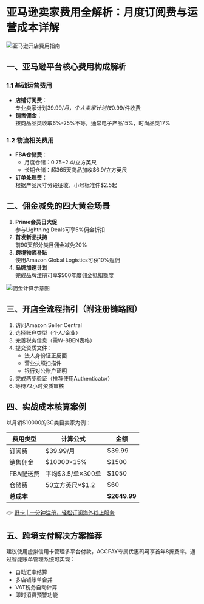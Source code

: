 # 亚马逊卖家费用全解析：月度订阅费与运营成本详解

![亚马逊开店费用指南](https://via.placeholder.com/800x400)

## 一、亚马逊平台核心费用构成解析

### 1.1 基础运营费用
- **店铺订阅费**：  
  专业卖家计划$39.99/月，个人卖家计划按$0.99/件收费
- **销售佣金**：  
  按商品品类收取6%-25%不等，通常电子产品15%，时尚品类17%

### 1.2 物流相关费用
- **FBA仓储费**：  
  - 月度仓储：$0.75-$2.4/立方英尺  
  - 长期仓储：超365天商品加收$6.9/立方英尺
- **订单处理费**：  
  根据产品尺寸分段征收，小号标准件$2.5起

## 二、佣金减免的四大黄金场景
1. **Prime会员日大促**  
   参与Lightning Deals可享5%佣金折扣
2. **首发新品扶持**  
   前90天部分类目佣金减免20%
3. **跨境物流补贴**  
   使用Amazon Global Logistics可获10%返佣
4. **品牌加速计划**  
   完成品牌注册可享$500年度佣金抵扣额度

![佣金计算示意图](https://via.placeholder.com/600x300)

## 三、开店全流程指引（附注册链路图）

1. 访问Amazon Seller Central
2. 选择账户类型（个人/企业）
3. 完善税务信息（需W-8BEN表格）
4. 提交资质文件：
   - 法人身份证正反面
   - 营业执照扫描件
   - 银行对公账户证明
5. 完成两步验证（推荐使用Authenticator）
6. 等待72小时资质审核

## 四、实战成本核算案例

以月销$10000的3C类目卖家为例：

| 费用类型       | 计算公式          | 金额      |
|----------------|-------------------|-----------|
| 订阅费         | $39.99/月         | $39.99    |
| 销售佣金       | $10000×15%       | $1500     |
| FBA配送费      | 平均$3.5/单×300单| $1050     |
| 仓储费         | 50立方英尺×$1.2  | $60       |
| **总成本**     |                   | **$2649.99** |

👉 [野卡 | 一分钟注册，轻松订阅海外线上服务](https://bbtdd.com/yeka)

## 五、跨境支付解决方案推荐

建议使用虚拟信用卡管理多平台付款，ACCPAY专属优惠码可享首年8折费率。通过智能账单管理系统可实现：
- 自动汇率结算
- 多店铺账单合并
- VAT税务自动计算
- 即时消费预警功能